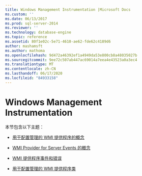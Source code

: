 ```yaml
---
title: Windows Management Instrumentation |Microsoft Docs
ms.custom: ''
ms.date: 06/13/2017
ms.prod: sql-server-2014
ms.reviewer: ''
ms.technology: database-engine
ms.topic: reference
ms.assetid: 80f1e02c-5e71-4610-ae62-fde62c4189d6
author: mashamsft
ms.author: mathoma
ms.openlocfilehash: 9d472a46392ef1a4949da53e800cb8a48035027b
ms.sourcegitcommit: 9ee72c507ab447ac69014a7eea4e43523a0a3ec4
ms.translationtype: MT
ms.contentlocale: zh-CN
ms.lasthandoff: 06/17/2020
ms.locfileid: "84933158"
---
```

# <a name="windows-management-instrumentation"></a>Windows Management Instrumentation
  本节包含以下主题：  
  
-   [用于配置管理的 WMI 提供程序的概念](../../relational-databases/wmi-provider-configuration/wmi-provider-for-configuration-management.md)  
  
-   [WMI Provider for Server Events 的概念](../../relational-databases/wmi-provider-server-events/wmi-provider-for-server-events-concepts.md)  
  
-   [WMI 提供程序事件和错误](../../relational-databases/native-client-ole-db-errors/errors.md)  
  
-   [用于配置管理的 WMI 提供程序类](../../relational-databases/wmi-provider-configuration-classes/wmi-provider-for-configuration-management-classes.md)  
  
  
